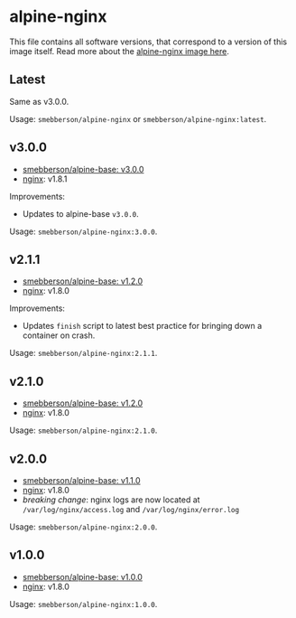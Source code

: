 # alpine-nginx

This file contains all software versions, that correspond to a version of this image itself. Read more about the [alpine-nginx image here][alpinenginx].

## Latest

Same as v3.0.0.

Usage: `smebberson/alpine-nginx` or `smebberson/alpine-nginx:latest`.

## v3.0.0

- [smebberson/alpine-base: v3.0.0][smebbersonalpinebase300]
- [nginx][nginx]: v1.8.1

Improvements:

- Updates to alpine-base `v3.0.0`.

Usage: `smebberson/alpine-nginx:3.0.0`.

## v2.1.1

- [smebberson/alpine-base: v1.2.0][smebbersonalpinebase120]
- [nginx][nginx]: v1.8.0

Improvements:

- Updates `finish` script to latest best practice for bringing down a container on crash.

Usage: `smebberson/alpine-nginx:2.1.1`.

## v2.1.0

- [smebberson/alpine-base: v1.2.0][smebbersonalpinebase120]
- [nginx][nginx]: v1.8.0

Usage: `smebberson/alpine-nginx:2.1.0`.

## v2.0.0

- [smebberson/alpine-base: v1.1.0][smebbersonalpinebase110]
- [nginx][nginx]: v1.8.0
- *breaking change*: nginx logs are now located at `/var/log/nginx/access.log` and `/var/log/nginx/error.log`

Usage: `smebberson/alpine-nginx:2.0.0`.

## v1.0.0

- [smebberson/alpine-base: v1.0.0][smebbersonalpinebase100]
- [nginx][nginx]: v1.8.0

Usage: `smebberson/alpine-nginx:1.0.0`.

[nginx]: http://nginx.org/
[alpinenginx]: https://github.com/smebberson/docker-alpine/tree/master/alpine-nginx
[smebbersonalpinebase100]: https://github.com/smebberson/docker-alpine/tree/alpine-base-v1.0.0/alpine-base
[smebbersonalpinebase110]: https://github.com/smebberson/docker-alpine/tree/alpine-base-v1.1.0/alpine-base
[smebbersonalpinebase120]: https://github.com/smebberson/docker-alpine/tree/alpine-base-v1.2.0/alpine-base
[smebbersonalpinebase300]: https://github.com/smebberson/docker-alpine/tree/alpine-base-v3.0.0/alpine-base
